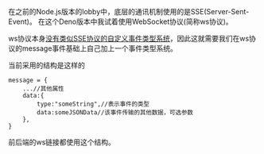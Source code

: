 在之前的Node.js版本的lobby中，底层的通讯机制使用的是SSE(Server-Sent-Event)。
在这个Deno版本中我试着使用WebSocket协议(简称ws协议)。  

ws协议本身[没有类似SSE协议的自定义事件类型系统](https://stackoverflow.com/questions/41982982/how-to-create-custom-events-for-ws-web-socket-module)，因此这就需要我们在ws协议的message事件基础上自己加上一个事件类型系统。  

当前采用的结构是这样的  
```
message = {
    ...//其他属性
    data:{
        type:"someString",//表示事件的类型
        data:someJSONData//该事件传输的其他数据，可选参数
    },
}
```

前后端的ws链接都使用这个结构。